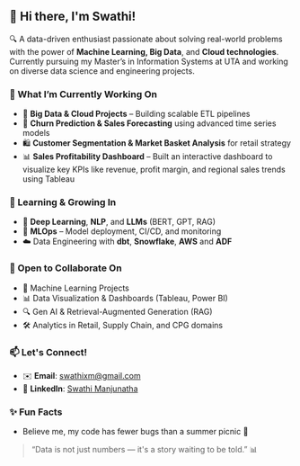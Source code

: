 ## 👋 Hi there, I'm Swathi!

🔍 A data-driven enthusiast passionate about solving real-world problems with the power of **Machine Learning, Big Data**, and **Cloud technologies**. Currently pursuing my Master’s in Information Systems at UTA and working on diverse data science and engineering projects.



### 🔭 What I’m Currently Working On
- 🚀 **Big Data & Cloud Projects** – Building scalable ETL pipelines
- 🧠 **Churn Prediction & Sales Forecasting** using advanced time series models
- 🛍️ **Customer Segmentation & Market Basket Analysis** for retail strategy
- 📊 **Sales Profitability Dashboard** – Built an interactive dashboard to visualize key KPIs like revenue, profit margin, and regional sales trends using Tableau



### 🌱 Learning & Growing In
- 🤖 **Deep Learning**, **NLP**, and **LLMs** (BERT, GPT, RAG)
- 🔧 **MLOps** – Model deployment, CI/CD, and monitoring
- ☁️ Data Engineering with **dbt**, **Snowflake**, **AWS** and **ADF**



### 🤝 Open to Collaborate On
- 🧪 Machine Learning Projects
- 📊 Data Visualization & Dashboards (Tableau, Power BI)
- 🔍 Gen AI & Retrieval-Augmented Generation (RAG)
- 🛠️ Analytics in Retail, Supply Chain, and CPG domains



### 📫 Let's Connect!
- ✉️ **Email**: swathixm@gmail.com  
- 💼 **LinkedIn**: [Swathi Manjunatha](https://www.linkedin.com/in/swathi-manjunatha)  



### ✨ Fun Facts 
- Believe me, my code has fewer bugs than a summer picnic 🍉


> “Data is not just numbers — it's a story waiting to be told.” 📊
